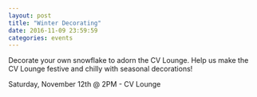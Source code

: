 ```yaml
---
layout: post
title: "Winter Decorating"
date: 2016-11-09 23:59:59
categories: events
---
```


Decorate your own snowflake to adorn the CV Lounge.  Help us make the CV Lounge festive and chilly with seasonal decorations!

Saturday, November 12th @ 2PM - CV Lounge
